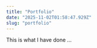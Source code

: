 ```yaml
---
title: "Portfolio"
date: "2025-11-02T01:58:47.929Z"
slug: "portfolio"
---
```



This is what I have done …

